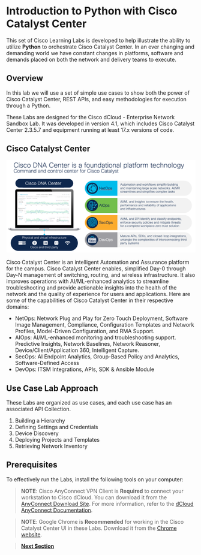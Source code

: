 # Introduction to Python with Cisco Catalyst Center

This set of Cisco Learning Labs is developed to help illustrate the ability to utilize **Python** to orchestrate Cisco Catalyst Center. In an ever changing and demanding world we have constant changes in platforms, software and demands placed on both the network and delivery teams to execute. 

## Overview

In this lab we will use a set of simple use cases to show both the power of Cisco Catalyst Center, REST APIs, and easy methodologies for execution through a Python.

These Labs are designed for the Cisco dCloud - Enterprise Network Sandbox Lab. It was developed in version 4.1, which includes Cisco Catalyst Center 2.3.5.7 and equipment running at least 17.x versions of code.

## Cisco Catalyst Center

![Cisco Catalyst Center Overview](./assets/cisco_dnac.png)

Cisco Catalyst Center is an intelligent Automation and Assurance platform for the campus. Cisco Catalyst Center enables, simplified Day-0 through Day-N management of switching, routing, and wireless infrastructure. It also improves operations with AI/ML-enhanced analytics to streamline troubleshooting and provide actionable insights into the health of the network and the quality of experience for users and applications. Here are some of the capabilities of Cisco Catalyst Center in their respective domains:

* NetOps: Network Plug and Play for Zero Touch Deployment, Software Image Management, Compliance, Configuration Templates and Network Profiles, Model-Driven Configuration, and RMA Support.
* AIOps: AI/ML-enhanced monitoring and troubleshooting support. Predictive Insights, Network Baselines, Network Reasoner, Device/Client/Application 360, Intelligent Capture.
* SecOps: AI Endpoint Analytics, Group-Based Policy and Analytics, Software-Defined Access
* DevOps: ITSM Integrations, APIs, SDK & Ansible Module 

## Use Case Lab Approach

These Labs are organized as use cases, and each use case has an associated API Collection.

1. Building a Hierarchy
2. Defining Settings and Credentials
3. Device Discovery
4. Deploying Projects and Templates
5. Retrieving Network Inventory

## Prerequisites

To effectively run the Labs, install the following tools on your computer:

> **NOTE**: Cisco AnyConnect VPN Client is **Required** to connect your workstation to Cisco dCloud. You can download it from the [AnyConnect Download Site](https://dcloud-rtp-anyconnect.cisco.com). For more information, refer to the [dCloud AnyConnect Documentation](https://dcloud-cms.cisco.com/help/android_anyconnect).

> **NOTE**: Google Chrome is **Recommended** for working in the Cisco Catalyst Center UI in these Labs. Download it from the [Chrome website](https://www.google.com/chrome/downloads/).

> [**Next Section**](./02-preparation.md)